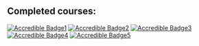 ## Completed courses:

[![Accredible Badge1](https://api.accredible.com/v1/frontend/credential_website_embed_image/badge/101494503)](https://skillsoft.digitalbadges.skillsoft.com/embed/7dc701c9-306e-446d-ab88-6ddd36ca38ef)
[![Accredible Badge2](https://api.accredible.com/v1/frontend/credential_website_embed_image/badge/101721225)](https://skillsoft.digitalbadges.skillsoft.com/embed/9f00f879-ac08-4e5e-a54d-c3ed55edf8e6)
[![Accredible Badge3](https://api.accredible.com/v1/frontend/credential_website_embed_image/badge/102438201)](https://skillsoft.digitalbadges.skillsoft.com/0cfa0ee9-9e6e-421c-b297-2e5902a77487)
[![Accredible Badge4](https://api.accredible.com/v1/frontend/credential_website_embed_image/badge/102441497)](https://skillsoft.digitalbadges.skillsoft.com/eade3431-1be5-4c3f-9e57-650dd1ed16bd)
[![Accredible Badge5](https://api.accredible.com/v1/frontend/credential_website_embed_image/badge/112583416)](https://skillsoft.digitalbadges.skillsoft.com/embed/183a5918-e802-45fe-b293-a00230c72019)
